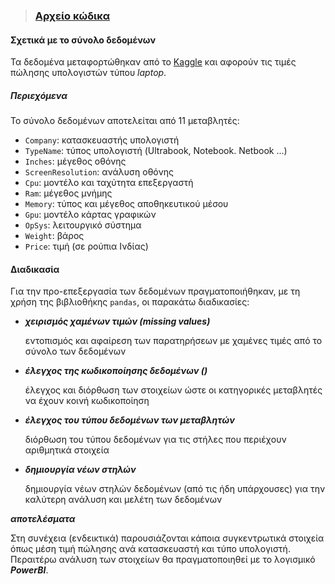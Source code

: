 

> ### [Αρχείο κώδικα](...)



#### Σχετικά με το σύνολο δεδομένων

Τα δεδομένα μεταφορτώθηκαν από το [Kaggle](https://www.kaggle.com/datasets/ehtishamsadiq/uncleaned-laptop-price-dataset) και αφορούν τις τιμές πώλησης υπολογιστών τύπου *laptop*.



##### **Περιεχόμενα**

Το σύνολο δεδομένων αποτελείται από 11 μεταβλητές:

- `Company`: κατασκευαστής υπολογιστή
- `TypeName`: τύπος υπολογιστή (Ultrabook, Notebook. Netbook ...)
- `Inches`: μέγεθος οθόνης
- `ScreenResolution`: ανάλυση οθόνης
- `Cpu`: μοντέλο και ταχύτητα επεξεργαστή
- `Ram`: μέγεθος μνήμης
- `Memory`: τύπος και μέγεθος αποθηκευτικού μέσου
- `Gpu`: μοντέλο κάρτας γραφικών
- `OpSys`: λειτουργικό σύστημα
- `Weight`: βάρος
- `Price`: τιμή (σε ρούπια Ινδίας)



#### Διαδικασία

Για την προ-επεξεργασία των δεδομένων πραγματοποιήθηκαν, με τη χρήση της βιβλιοθήκης `pandas`, οι παρακάτω διαδικασίες:

- ***χειρισμός χαμένων τιμών (missing values)***

  εντοπισμός και αφαίρεση των παρατηρήσεων με χαμένες τιμές από το σύνολο των δεδομένων

- ***έλεγχος της κωδικοποίησης δεδομένων ()***

  έλεγχος και διόρθωση των στοιχείων ώστε οι κατηγορικές μεταβλητές να έχουν κοινή κωδικοποίηση

- ***έλεγχος του τύπου δεδομένων των μεταβλητών***

  διόρθωση του τύπου δεδομένων για τις στήλες που περιέχουν αριθμητικά στοιχεία

- ***δημιουργία νέων στηλών***

  δημιουργία νέων στηλών δεδομένων (από τις ήδη υπάρχουσες) για την καλύτερη ανάλυση και μελέτη των δεδομένων



***αποτελέσματα***

Στη συνέχεια (ενδεικτικά) παρουσιάζονται κάποια συγκεντρωτικά στοιχεία όπως μέση τιμή πώλησης ανά κατασκευαστή και τύπο υπολογιστή. Περαιτέρω ανάλυση των στοιχείων θα πραγματοποιηθεί με το λογισμικό ***PowerBI***.





 